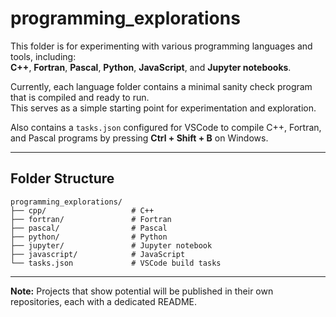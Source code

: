 # programming_explorations

This folder is for experimenting with various programming languages and tools, including:  
**C++**, **Fortran**, **Pascal**, **Python**, **JavaScript**, and **Jupyter notebooks**.

Currently, each language folder contains a minimal sanity check program that is compiled and ready to run.  
This serves as a simple starting point for experimentation and exploration.

Also contains a `tasks.json` configured for VSCode to compile C++, Fortran, and Pascal programs by pressing **Ctrl + Shift + B** on Windows.

---

## Folder Structure

```text
programming_explorations/
├── cpp/                   # C++
├── fortran/               # Fortran
├── pascal/                # Pascal
├── python/                # Python
├── jupyter/               # Jupyter notebook
├── javascript/            # JavaScript
└── tasks.json             # VSCode build tasks
```

---

**Note:** Projects that show potential will be published in their own repositories, each with a dedicated README.
